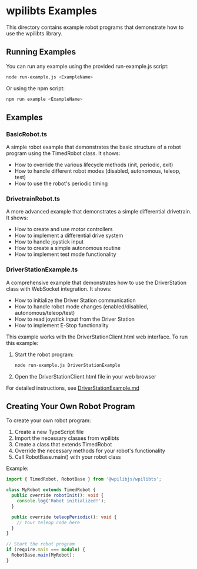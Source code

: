 # wpilibts Examples

This directory contains example robot programs that demonstrate how to use the wpilibts library.

## Running Examples

You can run any example using the provided run-example.js script:

```bash
node run-example.js <ExampleName>
```

Or using the npm script:

```bash
npm run example <ExampleName>
```

## Examples

### BasicRobot.ts

A simple robot example that demonstrates the basic structure of a robot program using the TimedRobot class. It shows:

- How to override the various lifecycle methods (init, periodic, exit)
- How to handle different robot modes (disabled, autonomous, teleop, test)
- How to use the robot's periodic timing

### DrivetrainRobot.ts

A more advanced example that demonstrates a simple differential drivetrain. It shows:

- How to create and use motor controllers
- How to implement a differential drive system
- How to handle joystick input
- How to create a simple autonomous routine
- How to implement test mode functionality

### DriverStationExample.ts

A comprehensive example that demonstrates how to use the DriverStation class with WebSocket integration. It shows:

- How to initialize the Driver Station communication
- How to handle robot mode changes (enabled/disabled, autonomous/teleop/test)
- How to read joystick input from the Driver Station
- How to implement E-Stop functionality

This example works with the DriverStationClient.html web interface. To run this example:

1. Start the robot program:
   ```bash
   node run-example.js DriverStationExample
   ```

2. Open the DriverStationClient.html file in your web browser

For detailed instructions, see [DriverStationExample.md](./DriverStationExample.md)

## Creating Your Own Robot Program

To create your own robot program:

1. Create a new TypeScript file
2. Import the necessary classes from wpilibts
3. Create a class that extends TimedRobot
4. Override the necessary methods for your robot's functionality
5. Call RobotBase.main() with your robot class

Example:

```typescript
import { TimedRobot, RobotBase } from '@wpilibjs/wpilibts';

class MyRobot extends TimedRobot {
  public override robotInit(): void {
    console.log('Robot initialized!');
  }

  public override teleopPeriodic(): void {
    // Your teleop code here
  }
}

// Start the robot program
if (require.main === module) {
  RobotBase.main(MyRobot);
}
```
